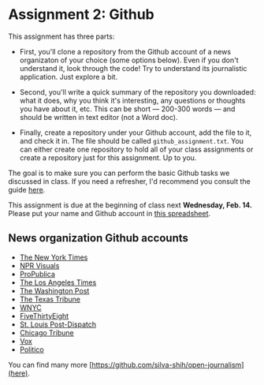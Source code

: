 # Assignment 2: Github

This assignment has three parts:

  - First, you'll clone a repository from the Github account of a news organizaton of your choice (some options below). Even if you don't understand it, look through the code! Try to understand its journalistic application. Just explore a bit.

  - Second, you'll write a quick summary of the repository you downloaded: what it does, why you think it's interesting, any questions or thoughts you have about it, etc. This can be short — 200-300 words — and should be written in text editor (not a Word doc).

  - Finally, create a repository under your Github account, add the file to it, and check it in. The file should be called `github_assignment.txt`. You can either create one repository to hold all of your class assignments or create a repository just for this assignment. Up to you.

The goal is to make sure you can perform the basic Github tasks we discussed in class. If you need a refresher, I'd recommend you consult the guide [here](https://github.com/cjdd3b/advanced-data-journalism/blob/master/notes/git_basics.md).

This assignment is due at the beginning of class next **Wednesday, Feb. 14.** Please put your name and Github account in [this spreadsheet](https://docs.google.com/spreadsheets/d/1spv-JKLgOxz1Ew3OyLLxYfjBsXCkNDDZ1gRCfcTjeAw/edit#gid=0).

## News organization Github accounts

  - [The New York Times](https://github.com/newsdev)
  - [NPR Visuals](https://github.com/nprapps)
  - [ProPublica](https://github.com/propublica)
  - [The Los Angeles Times](https://github.com/datadesk)
  - [The Washington Post](https://github.com/datanews)
  - [The Texas Tribune](https://github.com/texastribune)
  - [WNYC](https://github.com/datanews)
  - [FiveThirtyEight](https://github.com/fivethirtyeight)
  - [St. Louis Post-Dispatch](https://github.com/PostDispatchInteractive)
  - [Chicago Tribune](https://github.com/newsapps)
  - [Vox](https://github.com/voxmedia)
  - [Politico](https://github.com/The-Politico)

You can find many more [https://github.com/silva-shih/open-journalism](here).

